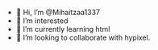 - 👋 Hi, I’m @Mihaitzaa1337
- 👀 I’m interested 
- 🌱 I’m currently learning html
- 💞️ I’m looking to collaborate with hypixel.

<!---
Mihaitzaa1337/Mihaitzaa1337 is a ✨ special ✨ repository because its `README.md` (this file) appears on your GitHub profile.
You can click the Preview link to take a look at your changes.
--->
